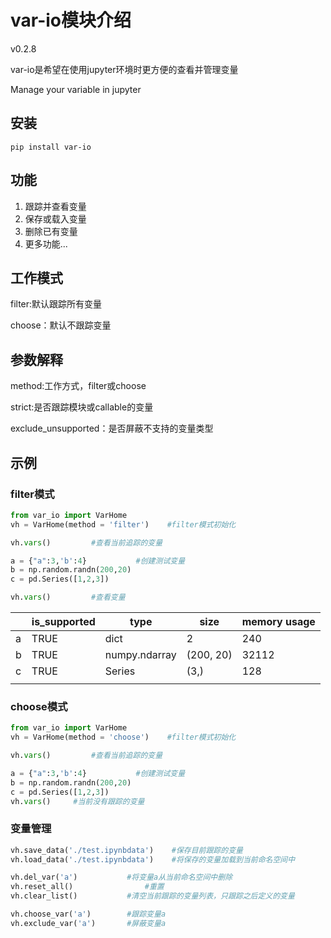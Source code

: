 # var-io模块介绍
v0.2.8<p>
var-io是希望在使用jupyter环境时更方便的查看并管理变量<p>
Manage your variable in jupyter
## 安装
```
pip install var-io
```
## 功能
1. 跟踪并查看变量
2. 保存或载入变量
3. 删除已有变量
4. 更多功能...
## 工作模式
filter:默认跟踪所有变量<p>
choose：默认不跟踪变量
## 参数解释
method:工作方式，filter或choose<p>
strict:是否跟踪模块或callable的变量<p>
exclude_unsupported：是否屏蔽不支持的变量类型

## 示例
### filter模式
``` python
from var_io import VarHome
vh = VarHome(method = 'filter')    #filter模式初始化

vh.vars()         #查看当前追踪的变量

a = {"a":3,'b':4}           #创建测试变量
b = np.random.randn(200,20)
c = pd.Series([1,2,3])

vh.vars()         #查看变量
```
|   | is_supported | type          | size      | memory usage |
| - | ------------ | ------------- | --------- | ------------ |
| a | TRUE         | dict          | 2         | 240          |
| b | TRUE         | numpy.ndarray | (200, 20) | 32112        |
| c | TRUE         | Series        | (3,)      | 128          |
|   |              |               |           |              |
### choose模式
```python
from var_io import VarHome
vh = VarHome(method = 'choose')    #filter模式初始化

vh.vars()         #查看当前追踪的变量

a = {"a":3,'b':4}           #创建测试变量
b = np.random.randn(200,20)
c = pd.Series([1,2,3])
vh.vars()     #当前没有跟踪的变量
```

### 变量管理
```python
vh.save_data('./test.ipynbdata')    #保存目前跟踪的变量
vh.load_data('./test.ipynbdata')    #将保存的变量加载到当前命名空间中
```
```python
vh.del_var('a')           #将变量a从当前命名空间中删除
vh.reset_all()                #重置
vh.clear_list()           #清空当前跟踪的变量列表，只跟踪之后定义的变量
```
```python
vh.choose_var('a')        #跟踪变量a
vh.exclude_var('a')       #屏蔽变量a
```